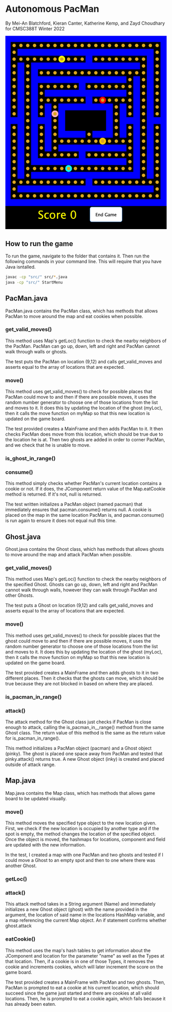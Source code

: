 # Autonomous PacMan

By Mei-An Blatchford, Kieran Canter, Katherine Kemp, and Zayd Choudhary for CMSC388T Winter 2022

![PacMan](pacman.png)

## How to run the game

To run the game, navigate to the folder that contains it. Then run the following commands in your command line. This will require that you have Java isntalled.

```bash
javac -cp "src/" src/*.java
java -cp "src/" StartMenu
```

## PacMan.java

PacMan.java contains the PacMan class, which has methods that allows PacMan to move around the map and eat cookies when possible.

### get_valid_moves()

This method uses Map's getLoc() function to check the nearby neighbors of the PacMan. PacMan can go up, down, left and right and PacMan cannot walk through walls or ghosts.

The test puts the PacMan on location (9,12) and calls get_valid_moves and asserts equal to the array of locations that are expected.

### move()

This method uses get_valid_moves() to check for possible places that PacMan could move to and then if there are possible moves, it uses the random number generator to choose one of those locations from the list and moves to it. It does this by updating the location of the ghost (myLoc), then it calls the move function on myMap so that this new location is updated on the game board.

The test provided creates a MainFrame and then adds PacMan to it. It then checks PacMan does move from this location, which should be true due to the location he is at. Then two ghosts are added in order to corner PacMan, and we check that he is unable to move.

### is_ghost_in_range()

### consume()

This method simply checks whether PacMan's current location contains a cookie or not. If it does, the JComponent return value of the Map.eatCookie method is returned. If it's not, null is returned.

The test written initializes a PacMan object (named pacman) that immediately ensures that pacman.consume() returns null. A cookie is placed on the map in the same location PacMan is, and pacman.consume() is run again to ensure it does not equal null this time.

## Ghost.java

Ghost.java contains the Ghost class, which has methods that allows ghosts to move around the map and attack PacMan when possible.

### get_valid_moves()

This method uses Map's getLoc() function to check the nearby neighbors of the specified Ghost. Ghosts can go up, down, left and right and PacMan cannot walk through walls, however they can walk through PacMan and other Ghosts.

The test puts a Ghost on location (9,12) and calls get_valid_moves and asserts equal to the array of locations that are expected.

### move()

This method uses get_valid_moves() to check for possible places that the ghost could move to and then if there are possible moves, it uses the random number generator to choose one of those locations from the list and moves to it. It does this by updating the location of the ghost (myLoc), then it calls the move function on myMap so that this new location is updated on the game board.

The test provided creates a MainFrame and then adds ghosts to it in two different places. Then it checks that the ghosts can move, which should be true because they are not blocked in based on where they are placed.

### is_pacman_in_range()

### attack()

The attack method for the Ghost class just checks if PacMan is close enough to attack, calling the is_pacman_in__range() method from the same Ghost class. The return value of this method is the same as the return value for is_pacman_in_range().

This method initializes a PacMan object (pacman) and a Ghost object (pinky). The ghost is placed one space away from PacMan and tested that pinky.attack() returns true. A new Ghost object (inky) is created and placed outside of attack range.

## Map.java

Map.java contains the Map class, which has methods that allows game board to be updated visually.

### move()

This method moves the specified type object to the new location given. First, we check if the new location is occupied by another type and if the spot is empty, the method changes the location of the specified object. Once the object is moved, the hashmaps for locations, component and field are updated with the new information.

In the test, I created a map with one PacMan and two ghosts and tested if I could move a Ghost to an empty spot and then to one where there was another Ghost.

### getLoc()

### attack()

This attack method takes in a String argument (Name) and immediately initializes a new Ghost object (ghost) with the name provided in the argument, the location of said name in the locations HashMap variable, and a map referencing the current Map object. An if statement confirms whether ghost.attack

### eatCookie()

This method uses the map's hash tables to get information about the JComponent and location for the parameter "name" as well as the Types at that location. Then, if a cookie is in one of those Types, it removes the cookie and increments cookies, which will later increment the score on the game board.

The test provided creates a MainFrame with PacMan and two ghosts. Then, PacMan is prompted to eat a cookie at his current location, which should succeed since the game just started and there are cookies at all valid locations. Then, he is prompted to eat a cookie again, which fails because it has already been eaten.
